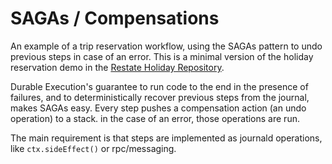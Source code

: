 # SAGAs / Compensations

An example of a trip reservation workflow, using the SAGAs pattern to
undo previous steps in case of an error.
This is a minimal version of the holiday reservation demo in the
[Restate Holiday Repository](https://github.com/restatedev/restate-holiday).

Durable Execution's guarantee to run code to the end in the presence
of failures, and to deterministically recover previous steps from the
journal, makes SAGAs easy.
Every step pushes a compensation action (an undo operation) to a stack.
in the case of an error, those operations are run.

The main requirement is that steps are implemented as journald
operations, like `ctx.sideEffect()` or rpc/messaging.

